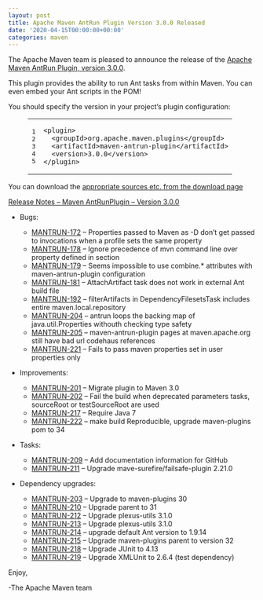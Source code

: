 ```yaml
---
layout: post
title: Apache Maven AntRun Plugin Version 3.0.0 Released
date: '2020-04-15T00:00:00+00:00'
categories: maven
---
```

<div class="entry-content"><p>The Apache Maven team is pleased to announce the release of the <a href="http://maven.apache.org/plugins/maven-antrun-plugin/">Apache
Maven AntRun Plugin, version 3.0.0</a>.</p>

<p>This plugin provides the ability to run Ant tasks from within Maven. You can even embed your Ant
scripts in the POM!</p>

<p>You should specify the version in your project&rsquo;s plugin configuration:</p>

<figure class='code'><figcaption><span></span></figcaption><div class="highlight"><table><tr><td class="gutter"><pre class="line-numbers"><span class='line-number'>1</span>
<span class='line-number'>2</span>
<span class='line-number'>3</span>
<span class='line-number'>4</span>
<span class='line-number'>5</span>
</pre></td><td class='code'><pre><code class='xml'><span class='line'><span class="nt">&lt;plugin&gt;</span>
</span><span class='line'>  <span class="nt">&lt;groupId&gt;</span>org.apache.maven.plugins<span class="nt">&lt;/groupId&gt;</span>
</span><span class='line'>  <span class="nt">&lt;artifactId&gt;</span>maven-antrun-plugin<span class="nt">&lt;/artifactId&gt;</span>
</span><span class='line'>  <span class="nt">&lt;version&gt;</span>3.0.0<span class="nt">&lt;/version&gt;</span>
</span><span class='line'><span class="nt">&lt;/plugin&gt;</span>
</span></code></pre></td></tr></table></div></figure>


<p>You can download the <a href="https://maven.apache.org/shared/maven-archiver/download.cgi">appropriate sources etc. from the download page</a></p>

<!-- more -->


<p><a href="https://issues.apache.org/jira/secure/ReleaseNote.jspa?projectId=12317921&amp;version=12346981">Release Notes &ndash; Maven AntRunPlugin &ndash; Version 3.0.0</a></p>

<ul>
<li><p>Bugs:</p>

<ul>
<li><a href="https://issues.apache.org/jira/browse/MANTRUN-172">MANTRUN-172</a> &ndash; Properties passed to Maven as -D don&rsquo;t get passed to <ant> invocations when a profile sets the same property</li>
<li><a href="https://issues.apache.org/jira/browse/MANTRUN-178">MANTRUN-178</a> &ndash; Ignore precedence of mvn command line over property defined in <properties> section</li>
<li><a href="https://issues.apache.org/jira/browse/MANTRUN-179">MANTRUN-179</a> &ndash; Seems impossible to use combine.* attributes with maven-antrun-plugin configuration</li>
<li><a href="https://issues.apache.org/jira/browse/MANTRUN-181">MANTRUN-181</a> &ndash; AttachArtifact task does not work in external Ant build file</li>
<li><a href="https://issues.apache.org/jira/browse/MANTRUN-192">MANTRUN-192</a> &ndash; filterArtifacts in DependencyFilesetsTask includes entire maven.local.repository</li>
<li><a href="https://issues.apache.org/jira/browse/MANTRUN-204">MANTRUN-204</a> &ndash; antrun loops the backing map of java.util.Properties withouth checking type safety</li>
<li><a href="https://issues.apache.org/jira/browse/MANTRUN-205">MANTRUN-205</a> &ndash; maven-antrun-plugin pages at maven.apache.org still have bad url codehaus references</li>
<li><a href="https://issues.apache.org/jira/browse/MANTRUN-221">MANTRUN-221</a> &ndash; Fails to pass maven properties set in user properties only</li>
</ul>
</li>
<li><p>Improvements:</p>

<ul>
<li><a href="https://issues.apache.org/jira/browse/MANTRUN-201">MANTRUN-201</a> &ndash; Migrate plugin to Maven 3.0</li>
<li><a href="https://issues.apache.org/jira/browse/MANTRUN-202">MANTRUN-202</a> &ndash; Fail the build when deprecated parameters tasks, sourceRoot or testSourceRoot are used</li>
<li><a href="https://issues.apache.org/jira/browse/MANTRUN-217">MANTRUN-217</a> &ndash; Require Java 7</li>
<li><a href="https://issues.apache.org/jira/browse/MANTRUN-222">MANTRUN-222</a> &ndash; make build Reproducible, upgrade maven-plugins pom to 34</li>
</ul>
</li>
<li><p>Tasks:</p>

<ul>
<li><a href="https://issues.apache.org/jira/browse/MANTRUN-209">MANTRUN-209</a> &ndash; Add documentation information for GitHub</li>
<li><a href="https://issues.apache.org/jira/browse/MANTRUN-211">MANTRUN-211</a> &ndash; Upgrade mave-surefire/failsafe-plugin 2.21.0</li>
</ul>
</li>
<li><p>Dependency upgrades:</p>

<ul>
<li><a href="https://issues.apache.org/jira/browse/MANTRUN-203">MANTRUN-203</a> &ndash; Upgrade to maven-plugins 30</li>
<li><a href="https://issues.apache.org/jira/browse/MANTRUN-210">MANTRUN-210</a> &ndash; Upgrade parent to 31</li>
<li><a href="https://issues.apache.org/jira/browse/MANTRUN-212">MANTRUN-212</a> &ndash; Upgrade plexus-utils 3.1.0</li>
<li><a href="https://issues.apache.org/jira/browse/MANTRUN-213">MANTRUN-213</a> &ndash; Upgrade plexus-utils 3.1.0</li>
<li><a href="https://issues.apache.org/jira/browse/MANTRUN-214">MANTRUN-214</a> &ndash; upgrade default Ant version to 1.9.14</li>
<li><a href="https://issues.apache.org/jira/browse/MANTRUN-215">MANTRUN-215</a> &ndash; Upgrade maven-plugins parent to version 32</li>
<li><a href="https://issues.apache.org/jira/browse/MANTRUN-218">MANTRUN-218</a> &ndash; Upgrade JUnit to 4.13</li>
<li><a href="https://issues.apache.org/jira/browse/MANTRUN-219">MANTRUN-219</a> &ndash; Upgrade XMLUnit to 2.6.4 (test dependency)</li>
</ul>
</li>
</ul>


<p>Enjoy,</p>

<p>-The Apache Maven team</p>
</div>
